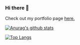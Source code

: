 ### Hi there 👋

Check out my portfolio page [here.](https://mokahala.github.io/)

[![Anurag's github stats](https://github-readme-stats.vercel.app/api?username=mokahala&show_icons=true&bg_color=10,736ffe,5efce8&text_color=ffffff&icon_color=ffffff&title_color=ffffff)](https://github.com/anuraghazra/github-readme-stats)
<br>

[![Top Langs](https://github-readme-stats.vercel.app/api/top-langs/?username=mokahala&show_icons=true&bg_color=10,736ffe,5efce8&text_color=ffffff&icon_color=ffffff&title_color=ffffff)](https://github.com/anuraghazra/github-readme-stats)
